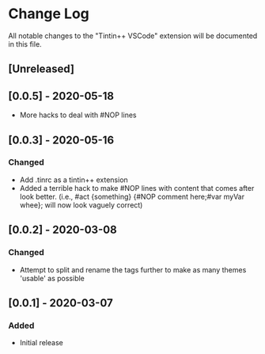 # Change Log

All notable changes to the "Tintin++ VSCode" extension will be documented in this file.


## [Unreleased]
## [0.0.5] - 2020-05-18
- More hacks to deal with #NOP lines

## [0.0.3] - 2020-05-16
### Changed
- Add .tinrc as a tintin++ extension
- Added a terrible hack to make #NOP lines with content that comes after look better. (i.e., #act {something} {#NOP comment here;#var myVar whee}; will now look vaguely correct)

## [0.0.2] - 2020-03-08
### Changed
- Attempt to split and rename the tags further to make as many themes 'usable' as possible
    
## [0.0.1] - 2020-03-07
### Added
- Initial release